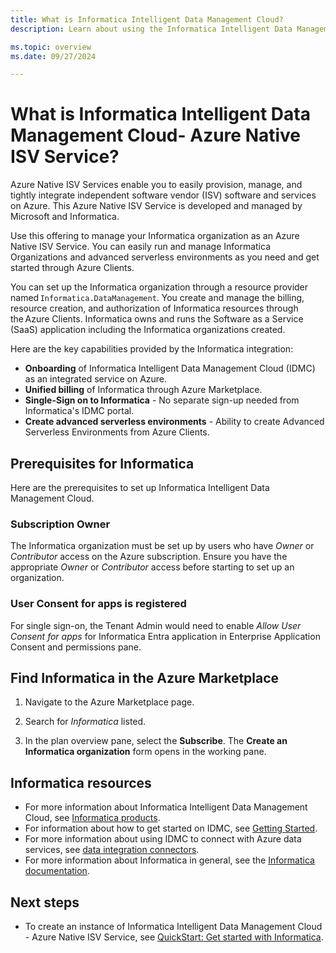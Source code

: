 ```yaml
---
title: What is Informatica Intelligent Data Management Cloud?
description: Learn about using the Informatica Intelligent Data Management Cloud - Azure Native ISV Service.

ms.topic: overview
ms.date: 09/27/2024

---
```


# What is Informatica Intelligent Data Management Cloud- Azure Native ISV Service?

Azure Native ISV Services enable you to easily provision, manage, and tightly integrate independent software vendor (ISV) software and services on Azure. This Azure Native ISV Service is developed and managed by Microsoft and Informatica.

<!-- You can find Informatica Intelligent Data Management Cloud - Azure Native ISV Service in the [Azure portal](https://portal.azure.com/) or get it on [Azure Marketplace](https://azuremarketplace.microsoft.com/marketplace/apps/).-->

Use this offering to manage your Informatica organization as an Azure Native ISV Service. You can easily run and manage Informatica Organizations and advanced serverless environments as you need and get started through Azure Clients.

You can set up the Informatica organization through a resource provider named `Informatica.DataManagement`. You create and manage the billing, resource creation, and authorization of Informatica resources through the Azure Clients. Informatica owns and runs the Software as a Service (SaaS) application including the Informatica organizations created.

Here are the key capabilities provided by the Informatica integration:

- **Onboarding** of Informatica Intelligent Data Management Cloud (IDMC)  as an integrated service on Azure.
- **Unified billing** of Informatica through Azure Marketplace.
- **Single-Sign on to Informatica** - No separate sign-up needed from Informatica's IDMC portal.
- **Create advanced serverless environments** - Ability to create Advanced Serverless Environments from Azure Clients.

## Prerequisites for Informatica

Here are the prerequisites to set up Informatica Intelligent Data Management Cloud.

### Subscription Owner

The Informatica organization must be set up by users who have _Owner_ or _Contributor_ access on the Azure subscription. Ensure you have the appropriate _Owner_ or _Contributor_ access before starting to set up an organization.

### User Consent for apps is registered

For single sign-on, the Tenant Admin would need to enable _Allow User Consent for apps_ for Informatica Entra application in Enterprise Application Consent and permissions pane.

## Find Informatica in the Azure Marketplace

1. Navigate to the Azure Marketplace page.

1. Search for _Informatica_ listed.

1. In the plan overview pane, select the **Subscribe**. The **Create an Informatica organization** form opens in the working pane.

## Informatica resources

- For more information about Informatica Intelligent Data Management Cloud, see [Informatica products](https://www.informatica.com/products.html).
- For information about how to get started on IDMC, see [Getting Started](https://docs.informatica.com/integration-cloud/data-integration/current-version/getting-started/preface.html).
- For more information about using IDMC to connect with Azure data services, see [data integration connectors](https://docs.informatica.com/integration-cloud/data-integration-connectors/current-version.html).
- For more information about Informatica in general, see the [Informatica documentation](https://docs.informatica.com/).

## Next steps

- To create an instance of Informatica Intelligent Data Management Cloud - Azure Native ISV Service, see [QuickStart: Get started with Informatica](informatica-create.md).
<!-- 
- Get started with Apache Airflow on Astro – An Azure Native ISV Service on

fix  links when marketplace links work.

    > [!div class="nextstepaction"]
    > [Azure portal](https://portal.azure.com/#view/HubsExtension/BrowseResource/resourceType/informatica.informaticaPLUS%2FinformaticaDeployments)

    > [!div class="nextstepaction"]
    > [Azure Marketplace](https://azuremarketplace.microsoft.com/marketplace/apps/f5-networks.f5-informatica-for-azure?tab=Overview) 
-->
